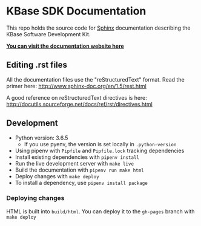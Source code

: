 # KBase SDK Documentation

This repo holds the source code for [Sphinx](http://www.sphinx-doc.org/en/master/) documentation describing the KBase Software Development Kit.

[**You can visit the documentation website here**](http://spacejam.com)

## Editing .rst files

All the documentation files use the "reStructuredText" format. Read the primer here: http://www.sphinx-doc.org/en/1.5/rest.html

A good reference on reStructuredText directives is here: http://docutils.sourceforge.net/docs/ref/rst/directives.html

## Development

* Python version: 3.6.5
  * If you use pyenv, the version is set locally in `.python-version`
* Using pipenv with `Pipfile` and `Pipfile.lock` tracking dependencies
* Install existing dependencies with `pipenv install`
* Run the live development server with `make live`
* Build the documentation with `pipenv run make html`
* Deploy changes with `make deploy`
* To install a dependency, use `pipenv install package`

### Deploying changes

HTML is built into `build/html`. You can deploy it to the `gh-pages` branch with `make deploy`

